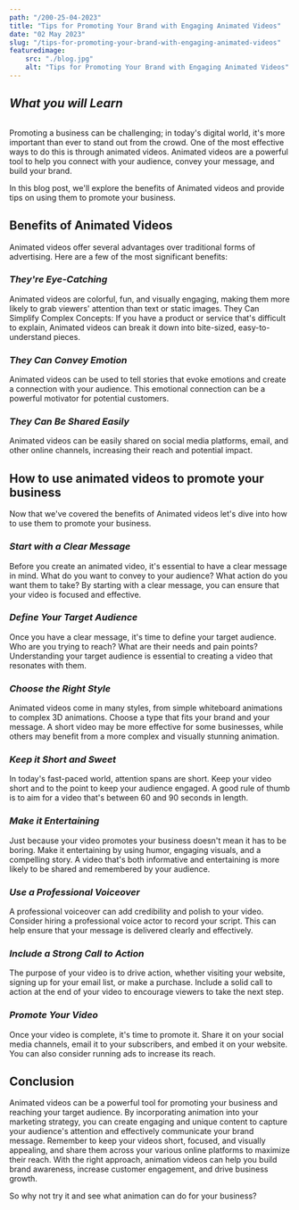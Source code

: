 ```yaml
---
path: "/200-25-04-2023"
title: "Tips for Promoting Your Brand with Engaging Animated Videos"
date: "02 May 2023"
slug: "/tips-for-promoting-your-brand-with-engaging-animated-videos"
featuredimage: 
    src: "./blog.jpg"
    alt: "Tips for Promoting Your Brand with Engaging Animated Videos"
---
```


## <em>What you will Learn</em>

```toc
```

Promoting a business can be challenging; in today's digital world, it's more important than ever to stand out from the crowd. One of the most effective ways to do this is through animated videos. Animated videos are a powerful tool to help you connect with your audience, convey your message, and build your brand. 

In this blog post, we'll explore the benefits of Animated videos and provide tips on using them to promote your business.


## Benefits of Animated Videos


Animated videos offer several advantages over traditional forms of advertising. Here are a few of the most significant benefits:

### <em>They're Eye-Catching</em>

Animated videos are colorful, fun, and visually engaging, making them more likely to grab viewers' attention than text or static images.
They Can Simplify Complex Concepts: If you have a product or service that's difficult to explain, Animated videos can break it down into bite-sized, easy-to-understand pieces.

### <em>They Can Convey Emotion</em> 

Animated videos can be used to tell stories that evoke emotions and create a connection with your audience. This emotional connection can be a powerful motivator for potential customers.

### <em>They Can Be Shared Easily</em>

Animated videos can be easily shared on social media platforms, email, and other online channels, increasing their reach and potential impact.

## How to use animated videos to promote your business

Now that we've covered the benefits of Animated videos let's dive into how to use them to promote your business.

### <em>Start with a Clear Message</em>

Before you create an animated video, it's essential to have a clear message in mind. What do you want to convey to your audience? What action do you want them to take? By starting with a clear message, you can ensure that your video is focused and effective.

### <em>Define Your Target Audience</em>

Once you have a clear message, it's time to define your target audience. Who are you trying to reach? What are their needs and pain points? Understanding your target audience is essential to creating a video that resonates with them.

### <em>Choose the Right Style</em>

Animated videos come in many styles, from simple whiteboard animations to complex 3D animations. Choose a type that fits your brand and your message. A short video may be more effective for some businesses, while others may benefit from a more complex and visually stunning animation.

### <em>Keep it Short and Sweet</em>

In today's fast-paced world, attention spans are short. Keep your video short and to the point to keep your audience engaged. A good rule of thumb is to aim for a video that's between 60 and 90 seconds in length.

### <em>Make it Entertaining</em>

Just because your video promotes your business doesn't mean it has to be boring. Make it entertaining by using humor, engaging visuals, and a compelling story. A video that's both informative and entertaining is more likely to be shared and remembered by your audience.

### <em>Use a Professional Voiceover</em>

A professional voiceover can add credibility and polish to your video. Consider hiring a professional voice actor to record your script. This can help ensure that your message is delivered clearly and effectively.

### <em>Include a Strong Call to Action</em>

The purpose of your video is to drive action, whether visiting your website, signing up for your email list, or make a purchase. Include a solid call to action at the end of your video to encourage viewers to take the next step.

### <em>Promote Your Video</em>

Once your video is complete, it's time to promote it. Share it on your social media channels, email it to your subscribers, and embed it on your website. You can also consider running ads to increase its reach.


## Conclusion

Animated videos can be a powerful tool for promoting your business and reaching your target audience. By incorporating animation into your marketing strategy, you can create engaging and unique content to capture your audience's attention and effectively communicate your brand message. Remember to keep your videos short, focused, and visually appealing, and share them across your various online platforms to maximize their reach. With the right approach, animation videos can help you build brand awareness, increase customer engagement, and drive business growth. 

So why not try it and see what animation can do for your business?





